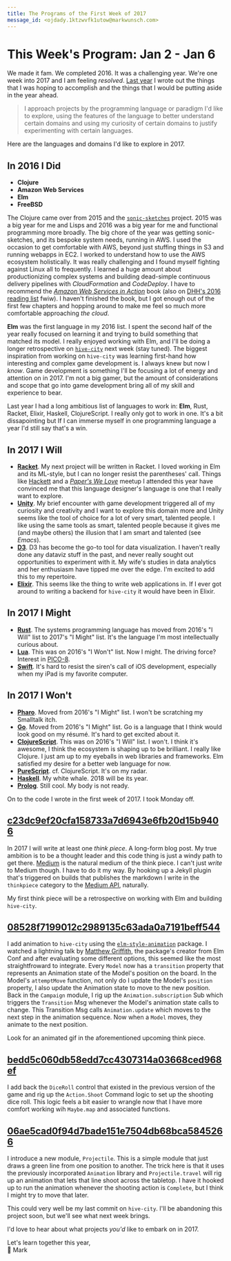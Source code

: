 ```yaml
---
title: The Programs of the First Week of 2017
message_id: <ojdady.1ktzwvfk1utow@markwunsch.com>
---
```


This Week's Program: Jan 2 - Jan 6
==================================

We made it fam. We completed 2016. It was a challenging year. We're
one week into 2017 and I am feeling _resolved_. [Last year][last-year]
I wrote out the things that I was hoping to accomplish and the things
that I would be putting aside in the year ahead.

> I approach projects by the programming language or paradigm I'd like
> to explore, using the features of the language to better understand
> certain domains and using my curiosity of certain domains to justify
> experimenting with certain languages.

Here are the languages and domains I'd like to explore in 2017.

[last-year]: http://www.markwunsch.com/tinyletter/2016/01/last_week.html

## In 2016 I Did

+ **Clojure**
+ **Amazon Web Services**
+ **Elm**
+ **FreeBSD**

The Clojure came over from 2015 and
the [`sonic-sketches`](https://github.com/mwunsch/sonic-sketches)
project. 2015 was a big year for me and Lisps and 2016 was a big year
for me and functional programming more broadly. The big chore of the
year was getting sonic-sketches, and its bespoke system needs, running
in AWS. I used the occasion to get comfortable with AWS, beyond just
stuffing things in S3 and running webapps in EC2. I worked to
understand how to use the AWS ecosystem holistically. It was really
challenging and I found myself fighting against Linux all to
frequently. I learned a huge amount about productionizing complex
systems and building dead-simple continuous delivery pipelines with
*CloudFormation* and *CodeDeploy*. I have to recommend
the [*Amazon Web Services in Action*][aws-in-action] book (also
on [DHH's 2016 reading list][dhh-reading] fwiw). I haven't finished
the book, but I got enough out of the first few chapters and hopping
around to make me feel so much more comfortable approaching _the
cloud_.

**Elm** was the first language in my 2016 list. I spent the second
half of the year really focused on learning it and trying to build
something that matched its model. I really enjoyed working with Elm,
and I'll be doing a longer retrospective on [`hive-city`][hive-city]
next week (stay tuned). The biggest inspiration from working on
`hive-city` was learning first-hand how interesting and complex game
development is. I always knew but now I _know_. Game development is
something I'll be focusing a lot of energy and attention on
in 2017. I'm not a big gamer, but the amount of considerations and
scope that go into game development bring all of my skill and
experience to bear.

Last year I had a long ambitious list of languages to work in:
**Elm**, Rust, Racket, Elixir, Haskell, ClojureScript. I really only
got to work in one. It's a bit dissapointing but If I can immerse
myself in one programming language a year I'd still say that's a win.

[aws-in-action]: https://www.manning.com/books/amazon-web-services-in-action

[dhh-reading]: https://m.signalvnoise.com/the-books-i-read-in-2016-6ee02fa7fb82#.346sv6idg

[hive-city]: https://github.com/mwunsch/hive-city

## In 2017 I Will

+ [**Racket**](https://racket-lang.org). My next project will be
  written in Racket. I loved working in Elm and its ML-style, but I
  can no longer resist the parentheses' call. Things
  like [Hackett](https://github.com/lexi-lambda/hackett) and a
  [*Paper's We Love*][pwl] meetup I attended this year have convinced me that
  this language designer's language is one that I really want to
  explore.
+ [**Unity**](https://unity3d.com). My brief encounter with game
  development triggered all of my curiosity and creativity and I want
  to explore this domain more and Unity seems like the tool of choice
  for a lot of very smart, talented people. I like using the same
  tools as smart, talented people because it gives me (and maybe
  others) the illusion that I am smart and talented (see _Emacs_).
+ [**D3**](https://d3js.org). D3 has become the go-to tool for data
  visualization. I haven't really done any dataviz stuff in the past,
  and never really sought out opportunities to experiment with it. My
  wife's studies in data analytics and her enthusiasm have tipped me over
  the edge. I'm excited to add this to my repertoire.
+ [**Elixir**](http://elixir-lang.org). This seems like the thing to
  write web applications in. If I ever got around to writing a backend
  for `hive-city` it would have been in Elixir.

[pwl]: https://www.meetup.com/papers-we-love/events/233240967/

## In 2017 I Might

+ [**Rust**](https://www.rust-lang.org/en-US/). The systems
  programming language has moved from 2016's "I Will" list to 2017's
  "I Might" list. It's the language I'm most intellectually curious
  about.
+ [**Lua**](https://www.lua.org). This was on 2016's "I Won't"
  list. Now I might. The driving force? Interest
  in [PICO-8](http://www.lexaloffle.com/pico-8.php).
+ [**Swift**](https://swift.org). It's hard to resist the siren's call
  of iOS development, especially when my iPad is my favorite
  computer.

## In 2017 I Won't

+ [**Pharo**](http://pharo.org). Moved from 2016's "I Might" list. I
  won't be scratching my Smalltalk itch.
+ [**Go**](https://golang.org). Moved from 2016's "I Might" list. Go
  is a language that I think would look good on my résumé. It's hard
  to get excited about it.
+ [**ClojureScript**](https://clojurescript.org). This was on 2016's
  "I Will" list. I won't. I think it's awesome, I think the ecosystem
  is shaping up to be brilliant. I really like Clojure. I just am up
  to my eyeballs in web libraries and frameworks. Elm satisfied my
  desire for a better web language for now.
+ [**PureScript**](http://www.purescript.org). cf. ClojureScript. It's
  on my radar.
+ [**Haskell**](https://www.haskell.org). My white whale. 2018 will be
  its year.
+ [**Prolog**](http://www.swi-prolog.org). Still cool. My body is not
  ready.

On to the code I wrote in the first week of 2017. I took Monday off.

## [c23dc9ef20cfa158733a7d6943e6fb20d15b9406][publish-to-medium]

In 2017 I will write at least one *think piece*. A long-form blog
post. My true ambition is to be a thought leader and this code thing
is just a windy path to get there. [Medium](https://medium.com) is the
natural medium of the think piece. I can't just _write_ to Medium
though. I have to do it my way. By hooking up a Jekyll plugin that's
triggered on builds that publishes the markdown I write in the
`thinkpiece` category to
the [Medium API](https://developers.medium.com), naturally.

My first think piece will be a retrospective on working with Elm and
building `hive-city`.

## [08528f7199012c2989135c63ada0a7191beff544][animation]

I add animation to `hive-city` using
the
[`elm-style-animation`](http://package.elm-lang.org/packages/mdgriffith/elm-style-animation/latest) package. I
watched a lightning talk
by [Matthew Griffith](https://www.youtube.com/watch?v=DsDwYqsLU3E),
the package's creator from Elm Conf and after evaluating some
different options, this seemed like the most straightfroward to
integrate. Every `Model` now has a `transition` property that
represents an Animation state of the Model's position on the board. In
the Model's `attemptMove` function, not only do I update the Model's
`position` property, I also update the Animation state to move to the
new position. Back in the `Campaign` module, I rig up the
`Animation.subscription` Sub which triggers the `Transition` Msg
whenever the Model's animation state calls to change. This Transition
Msg calls `Animation.update` which moves to the next step in the
animation sequence. Now when a `Model` moves, they animate to the next
position.

Look for an animated gif in the aforementioned upcoming think piece.

## [bedd5c060db58edd7cc4307314a03668ced968ef][diceroll]

I add back the `DiceRoll` control that existed in the previous version
of the game and rig up the `Action.Shoot` Command logic to set up the
shooting dice roll. This logic feels a bit easier to wrangle now that
I have more comfort working wih `Maybe.map` and associated functions.

## [06ae5cad0f94d7bade151e7504db68bca5845266][projectile]

I introduce a new module, `Projectile`. This is a simple module that
just draws a green line from one position to another. The trick here
is that it uses the previously incorporated `Animation` library and
`Projectile.travel` will rig up an animation that lets that line shoot
across the tabletop. I have it hooked up to run the animation whenever
the shooting action is `Complete`, but I think I might try to move
that later.

This could very well be my last commit on `hive-city`. I'll be
abandoning this project soon, but we'll see what next week brings.

I'd love to hear about what projects _you'd_ like to embark on in
2017.

Let's learn together this year,<br />
🤗 Mark

[publish-to-medium]: https://github.com/mwunsch/mwunsch.github.io/commit/c23dc9ef20cfa158733a7d6943e6fb20d15b9406

[animation]: https://github.com/mwunsch/hive-city/commit/08528f7199012c2989135c63ada0a7191beff544

[diceroll]: https://github.com/mwunsch/hive-city/commit/bedd5c060db58edd7cc4307314a03668ced968ef

[projectile]: https://github.com/mwunsch/hive-city/commit/06ae5cad0f94d7bade151e7504db68bca5845266

